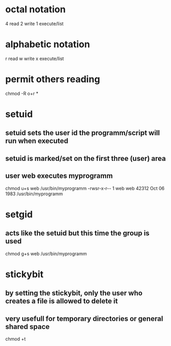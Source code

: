 # octal notation

4	read
2	write
1	execute/list

# alphabetic notation

r	read
w	write
x	execute/list

# permit others reading

chmod -R o+r *

# setuid

## setuid sets the user id the programm/script will run when executed
## setuid is marked/set on the first three (user) area

## user web executes myprogramm

chmod u+s web /usr/bin/myprogramm
-rwsr-x-r--
1 web web 42312 Oct 06 1983 /usr/bin/myprogramm

# setgid

## acts like the setuid but this time the group is used

chmod g+s web /usr/bin/myprogramm

# stickybit
## by setting the stickybit, only the user who creates a file is allowed to delete it
## very usefull for temporary directories or general shared space

chmod +t
